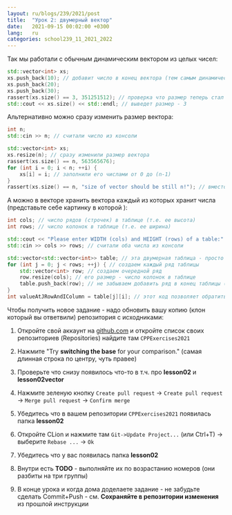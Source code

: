 ```yaml
---
layout: ru/blogs/239/2021/post
title:  "Урок 2: двумерный вектор"
date:   2021-09-15 00:02:00 +0300
lang:   ru
categories: school239_11_2021_2022
---
```


Так мы работали с обычным динамическим вектором из целых чисел:

```C++
std::vector<int> xs;
xs.push_back(10); // добавит число в конец вектора (тем самым динамически увеличив его на один элемент)
xs.push_back(20);
xs.push_back(30);
rassert(xs.size() == 3, 351251512); // проверка что размер теперь стал 3, число в конце - уникальный код ошибки который я настучал на клавиатуре
std::cout << xs.size() << std::endl; // выведет размер - 3
```

Альтернативно можно сразу изменить размер вектора:

```C++
int n;
std::cin >> n; // считали число из консоли

std::vector<int> xs;
xs.resize(n); // сразу изменили размер вектора
rassert(xs.size() == n, 563565676);
for (int i = 0; i < n; ++i) {
    xs[i] = i; // заполнили его числами от 0 до (n-1)
}
rassert(xs.size() == n, "size of vector should be still n!"); // вместо случайного кода ошибки можно писать текст ошибки - размер вектора все еще должен быть n
```

А можно в векторе хранить вектора каждый из которых хранит числа (представьте себе картинку в которой ):

```C++
int cols; // число рядов (строчек) в таблице (т.е. ее высота)
int rows; // число колонок в таблице (т.е. ее ширина)

std::cout << "Please enter WIDTH (cols) and HEIGHT (rows) of a table:" << std::endl;
std::cin >> cols >> rows; // считали оба числа из консоли

std::vector<std::vector<int>> table; // эта двумерная таблица - просто вектор из векторов 
for (int j = 0; j < rows; ++j) { // создаем каждый ряд таблицы
    std::vector<int> row; // создаем очередной ряд
    row.resize(cols); // его размер - число колонок в таблице
    table.push_back(row); // не забываем добавить ряд в конец таблицы (тем самым увеличив ее высоту)
}
int valueAtJRowAndIColumn = table[j][i]; // этот код позволяет обратиться к элементу в j-ой строчке (ряду) и i-ом столбце (колонке)
```

Чтобы получить новое задание - надо обновить вашу копию (клон который вы ответвили) репозитория с исходниками:

1) Откройте свой аккаунт на [github.com](https://github.com/) и откройте список своих репозиториев (Repositories) найдите там ```CPPExercises2021```

2) Нажмите "Try **switching the base** for your comparison." (самая длинная строка по центру, чуть правее)

3) Проверьте что снизу появилось что-то в т.ч. про **lesson02** и **lesson02vector**

4) Нажмите зеленую кнопку ```Create pull request``` -> ```Create pull request``` -> ```Merge pull request``` -> ```Confirm merge```

5) Убедитесь что в вашем репозитории ```CPPExercises2021``` появилась папка **lesson02**

6) Откройте CLion и нажмите там ```Git->Update Project...``` (или Ctrl+T) -> выберите ```Rebase ...``` -> ```Ok```

7) Убедитесь что у вас появилась папка **lesson02**

8) Внутри есть **TODO** - выполняйте их по возрастанию номеров (они разбиты на три группы)

9) В конце урока и когда дома доделаете задание - не забудьте сделать Commit+Push - см. **Сохраняйте в репозитории изменения** из прошлой инструкции
